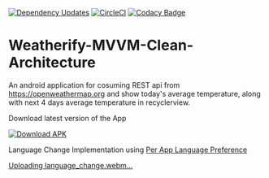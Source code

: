 [![Dependency Updates](https://github.com/bosankus/Weatherify-MVVM-Clean-Architecture/actions/workflows/check-dependecy-updates.yml/badge.svg)](https://github.com/bosankus/Weatherify-MVVM-Clean-Architecture/actions/workflows/check-dependecy-updates.yml)
[![CircleCI](https://dl.circleci.com/status-badge/img/gh/bosankus/Weatherify-MVVM-Clean-Architecture/tree/develop.svg?style=shield)](https://dl.circleci.com/status-badge/redirect/gh/bosankus/Weatherify-MVVM-Clean-Architecture/tree/develop)
[![Codacy Badge](https://app.codacy.com/project/badge/Grade/dda6430161e146518704730d9916dba7)](https://www.codacy.com/gh/bosankus/Weatherify-MVVM-Clean-Architecture/dashboard?utm_source=github.com&amp;utm_medium=referral&amp;utm_content=bosankus/Weatherify-MVVM-Clean-Architecture&amp;utm_campaign=Badge_Grade)

# Weatherify-MVVM-Clean-Architecture
An android application for cosuming REST api from https://openweathermap.org and show today's average temperature, along with next 4 days average temperature in recyclerview.

Download latest version of the App

[![Download APK](https://img.shields.io/badge/download-22272E.svg?style=for-the-badge&logo=android&logoColor=47954A)]( )

Language Change Implementation using [Per App Language Preference](https://developer.android.com/guide/topics/resources/app-languages#androidx-impl)

[Uploading language_change.webm…]()
